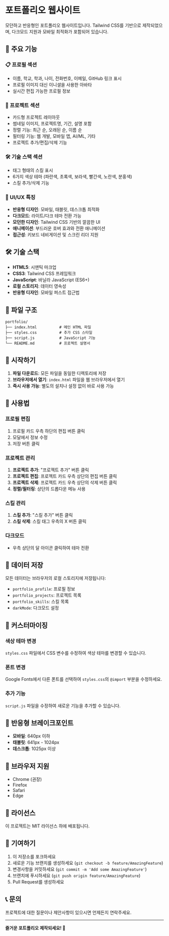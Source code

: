 # 포트폴리오 웹사이트

모던하고 반응형인 포트폴리오 웹사이트입니다. Tailwind CSS를 기반으로 제작되었으며, 다크모드 지원과 모바일 최적화가 포함되어 있습니다.

## 🚀 주요 기능

### 📋 프로필 섹션
- 이름, 학교, 학과, 나이, 전화번호, 이메일, GitHub 링크 표시
- 프로필 이미지 대신 이니셜을 사용한 아바타
- 실시간 편집 가능한 프로필 정보

### 💼 프로젝트 섹션
- 카드형 프로젝트 레이아웃
- 썸네일 이미지, 프로젝트명, 기간, 설명 포함
- 정렬 기능: 최근 순, 오래된 순, 이름 순
- 필터링 기능: 웹 개발, 모바일 앱, AI/ML, 기타
- 프로젝트 추가/편집/삭제 기능

### 🛠️ 기술 스택 섹션
- 태그 형태의 스킬 표시
- 6가지 색상 테마 (파란색, 초록색, 보라색, 빨간색, 노란색, 분홍색)
- 스킬 추가/삭제 기능

### 🎨 UI/UX 특징
- **반응형 디자인**: 모바일, 태블릿, 데스크톱 최적화
- **다크모드**: 라이트/다크 테마 전환 가능
- **모던한 디자인**: Tailwind CSS 기반의 깔끔한 UI
- **애니메이션**: 부드러운 호버 효과와 전환 애니메이션
- **접근성**: 키보드 네비게이션 및 스크린 리더 지원

## 🛠️ 기술 스택

- **HTML5**: 시맨틱 마크업
- **CSS3**: Tailwind CSS 프레임워크
- **JavaScript**: 바닐라 JavaScript (ES6+)
- **로컬 스토리지**: 데이터 영속성
- **반응형 디자인**: 모바일 퍼스트 접근법

## 📁 파일 구조

```
portfolio/
├── index.html          # 메인 HTML 파일
├── styles.css          # 추가 CSS 스타일
├── script.js           # JavaScript 기능
└── README.md           # 프로젝트 설명서
```

## 🚀 시작하기

1. **파일 다운로드**: 모든 파일을 동일한 디렉토리에 저장
2. **브라우저에서 열기**: `index.html` 파일을 웹 브라우저에서 열기
3. **즉시 사용 가능**: 별도의 설치나 설정 없이 바로 사용 가능

## 📱 사용법

### 프로필 편집
1. 프로필 카드 우측 하단의 편집 버튼 클릭
2. 모달에서 정보 수정
3. 저장 버튼 클릭

### 프로젝트 관리
1. **프로젝트 추가**: "프로젝트 추가" 버튼 클릭
2. **프로젝트 편집**: 프로젝트 카드 우측 상단의 편집 버튼 클릭
3. **프로젝트 삭제**: 프로젝트 카드 우측 상단의 삭제 버튼 클릭
4. **정렬/필터링**: 상단의 드롭다운 메뉴 사용

### 스킬 관리
1. **스킬 추가**: "스킬 추가" 버튼 클릭
2. **스킬 삭제**: 스킬 태그 우측의 X 버튼 클릭

### 다크모드
- 우측 상단의 달 아이콘 클릭하여 테마 전환

## 💾 데이터 저장

모든 데이터는 브라우저의 로컬 스토리지에 저장됩니다:
- `portfolio_profile`: 프로필 정보
- `portfolio_projects`: 프로젝트 목록
- `portfolio_skills`: 스킬 목록
- `darkMode`: 다크모드 설정

## 🎨 커스터마이징

### 색상 테마 변경
`styles.css` 파일에서 CSS 변수를 수정하여 색상 테마를 변경할 수 있습니다.

### 폰트 변경
Google Fonts에서 다른 폰트를 선택하여 `styles.css`의 `@import` 부분을 수정하세요.

### 추가 기능
`script.js` 파일을 수정하여 새로운 기능을 추가할 수 있습니다.

## 📱 반응형 브레이크포인트

- **모바일**: 640px 이하
- **태블릿**: 641px - 1024px
- **데스크톱**: 1025px 이상

## 🔧 브라우저 지원

- Chrome (권장)
- Firefox
- Safari
- Edge

## 📄 라이선스

이 프로젝트는 MIT 라이선스 하에 배포됩니다.

## 🤝 기여하기

1. 이 저장소를 포크하세요
2. 새로운 기능 브랜치를 생성하세요 (`git checkout -b feature/AmazingFeature`)
3. 변경사항을 커밋하세요 (`git commit -m 'Add some AmazingFeature'`)
4. 브랜치에 푸시하세요 (`git push origin feature/AmazingFeature`)
5. Pull Request를 생성하세요

## 📞 문의

프로젝트에 대한 질문이나 제안사항이 있으시면 언제든지 연락주세요.

---

**즐거운 포트폴리오 제작되세요! 🎉** 